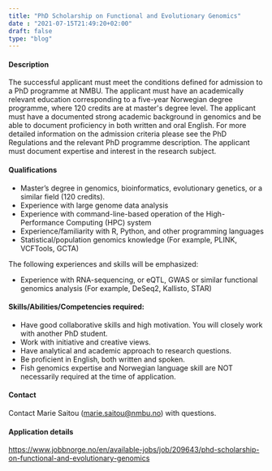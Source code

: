 ```yaml
---
title: "PhD Scholarship on Functional and Evolutionary Genomics"
date : "2021-07-15T21:49:20+02:00"
draft: false
type: "blog"
---
```


#### Description

The successful applicant must meet the conditions defined for admission to a PhD programme at NMBU. The applicant must have an academically relevant education corresponding to a five-year Norwegian degree programme, where 120 credits are at master's degree level. The applicant must have a documented strong academic background in genomics and be able to document proficiency in both written and oral English. For more detailed information on the admission criteria please see the PhD Regulations and the relevant PhD programme description. The applicant must document expertise and interest in the research subject.

<!--more-->


#### Qualifications	

- Master’s degree in genomics, bioinformatics, evolutionary genetics, or a similar field (120 credits).
- Experience with large genome data analysis
- Experience with command-line-based operation of the High-Performance Computing (HPC) system
- Experience/familiarity with R, Python, and other programming languages
- Statistical/population genomics knowledge (For example, PLINK, VCFTools, GCTA)

The following experiences and skills will be emphasized:

- Experience with RNA-sequencing, or eQTL, GWAS or similar functional genomics analysis (For example, DeSeq2, Kallisto, STAR)


#### Skills/Abilities/Competencies required:

- Have good collaborative skills and high motivation. You will closely work with another PhD student.
- Work with initiative and creative views.
- Have analytical and academic approach to research questions.
- Be proficient in English, both written and spoken.
- Fish genomics expertise and Norwegian language skill are NOT necessarily required at the time of application.

#### Contact

Contact Marie Saitou (marie.saitou@nmbu.no) with questions.

#### Application details

https://www.jobbnorge.no/en/available-jobs/job/209643/phd-scholarship-on-functional-and-evolutionary-genomics
